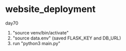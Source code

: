 # website_deployment
day70

1. "source venv/bin/activate"
2. "source data.env" (saved FLASK_KEY and DB_URL)
3. run "python3 main.py"